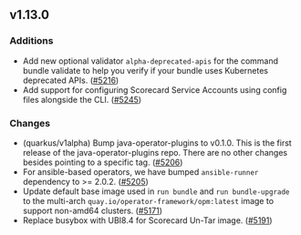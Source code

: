 ## v1.13.0

### Additions

- Add new optional validator `alpha-deprecated-apis` for the command bundle validate to help you verify if your bundle uses Kubernetes deprecated APIs. ([#5216](https://github.com/operator-framework/operator-sdk/pull/5216))
- Add support for configuring Scorecard Service Accounts using config files alongside the CLI. ([#5245](https://github.com/operator-framework/operator-sdk/pull/5245))

### Changes

- (quarkus/v1alpha) Bump java-operator-plugins to v0.1.0. This is the first release of the java-operator-plugins repo. There are no other changes besides pointing to a specific tag. ([#5206](https://github.com/operator-framework/operator-sdk/pull/5206))
- For ansible-based operators, we have bumped `ansible-runner` dependency to >= 2.0.2. ([#5205](https://github.com/operator-framework/operator-sdk/pull/5205))
- Update default base image used in `run bundle` and `run bundle-upgrade` to the multi-arch `quay.io/operator-framework/opm:latest` image to support non-amd64 clusters. ([#5171](https://github.com/operator-framework/operator-sdk/pull/5171))
- Replace busybox with UBI8.4 for Scorecard Un-Tar image. ([#5191](https://github.com/operator-framework/operator-sdk/pull/5191))
